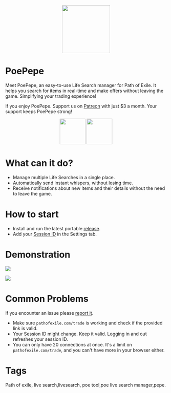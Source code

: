 <meta name="google-site-verification" content="ruLLNqp9tcm6bpMFZAbv1Hx6zvRRjSPct20KWu_Bwzw" />
<p align="center">
   <img src="https://github.com/PoePepe/PoePepe/assets/152653866/28fe2466-a574-44cb-97e2-a65e638f6b21" width="150" height="150">
</p>
<h1>
  PoePepe 
</h1>
<p>
  Meet PoePepe, an easy-to-use Life Search manager for Path of Exile. It helps you search for items in real-time and make offers without leaving the game. Simplifying your trading experience!
</p>

<p>
If you enjoy PoePepe. Support us on <a href="https://www.patreon.com/PoePepe">Patreon</a> with just $3 a month. Your support keeps PoePepe strong!
</p>
<p align="center">
   
   <a href="https://discord.gg/enMrbEZb" target="_blank" rel="nofollow" style="text-decoration: none;">
   <img src="https://github.com/PoePepe/PoePepe/assets/152653866/56af7a6c-3b1e-4f3a-93cc-9818f85fa2b7" width="80" height="80"   style="max-width: 100%;">     </a>
   <a href="https://www.patreon.com/PoePepe">
  <img src="https://github.com/PoePepe/PoePepe/assets/152653866/a5fcf83d-f46a-4eaa-890c-49531ebab9d8" width="80" height="80">
      </a>
      
</p>

<h1>
  What can it do?
</h1>
<ul dir="auto">
  <li>Manage multiple Life Searches in a single place.</li>
  <li>Automatically send instant whispers, without losing time.</li>
  <li>Receive notifications about new items and their details without the need to leave the game.</li>
</ul>
<h1>
  How to start
</h1>
<ul dir="auto">
  <li>Install and run the latest portable <a href="https://github.com/PoePepe/PoePepe/releases">release</a>.</li>
  <li>Add your <a href="https://github.com/PoePepe/PoePepe/wiki/SessionID">Session ID</a> in the Settings tab.</li>
</ul>

<h1>
  Demonstration
</h1>
<img src="https://github.com/PoePepe/PoePepe/assets/152653866/8b9f2b70-27a9-445a-95d1-40a6cb5e14c5"> </img>
<p align="center">
   
<img src="https://github.com/PoePepe/PoePepe/assets/152653866/c8bab661-f73e-4305-919f-f9b6bed3c087"> </img>
</p>

<h1>
  Common Problems 
</h1
<p>
  If you encounter an issue please <a href="/nosleepda/PoePepe/issues"> report it</a>.
</p>
  <ul dir="auto">
    <li>Make sure <code>pathofexile.com/trade</code> is working and check if the provided link is valid.</li>
    <li>Your Session ID might change. Keep it valid. Logging in and out refreshes your session ID.</li>
    <li>You can only have 20 connections at once. It's a limit on <code>pathofexile.com/trade</code>, and you can't have more in your browser either.</li>
</ul>
<h1>
  Tags
</h1
<p>
  Path of exile, live search,livesearch, poe tool,poe live search manager,pepe.
</p>

